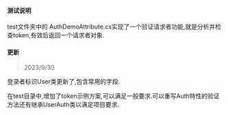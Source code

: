﻿#### 测试说明
test文件夹中的 AuthDemoAttribute.cs实现了一个验证请求者功能,就是分析并检查token,有效后返回一个请求者对象.
#### 更新
> 2023/9/30

登录者标识User类更新了,包含常用的字段.

在test目录中,增加了token示例方案,可以满足一般要求.可以重写Auth特性的验证方法还有继承UserAuth类以满足项目要求.